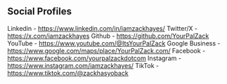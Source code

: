 ## Social Profiles

Linkedin - https://www.linkedin.com/in/iamzackhayes/
Twitter/X - https://x.com/iamzackhayes
Github - https://github.com/YourPalZack
YouTube - https://www.youtube.com/@ItsYourPalZack
Google Business - https://www.google.com/maps/place/YourPalZack.com/
Facebook - https://www.facebook.com/yourpalzackdotcom
Instagram - https://www.instagram.com/iamzackhayes/
TikTok - https://www.tiktok.com/@zackhasyoback
